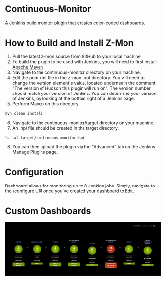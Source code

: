 # Continuous-Monitor
A Jenkins build monitor plugin that creates color-coded dashboards.

# How to Build and Install Z-Mon
1.  Pull the latest z-mon source from GitHub to your local machine
2.  To build the plugin to be used with Jenkins, you will need to first install [Apache Maven](http://maven.apache.org/download.cgi/) 
3.  Navigate to the continuous-monitor directory on your machine. 
4.  Edit the pom.xml file in the z-mon root directory.  You will need to change the version element's value, located 
underneath the comment "The version of Hudson this plugin will run on". The version number should match your version 
of Jenkins.  You can determine your version of Jenkins, by looking at the bottom right of a Jenkins page.
5.  Perform Maven on this directory
```
mvn clean install 
``` 
6.  Navigate to the continuous-monitor/target directory on your machine.
7.  An .hpi file should be created in the target directory. 
```
ls -al target/continuous-monitor.hpi
```
8.  You can then upload the plugin via the "Advanced" tab on the Jenkins Manage
Plugins page.

# Configuration
Dashboard allows for monitoring up to 8 Jenkins jobs.  Simply, navigate to the /configure URI once you've created
your dashboard to Edit.

# Custom Dashboards
![Sample](screenshots/sample.png "Sample Custom Dashboard")


